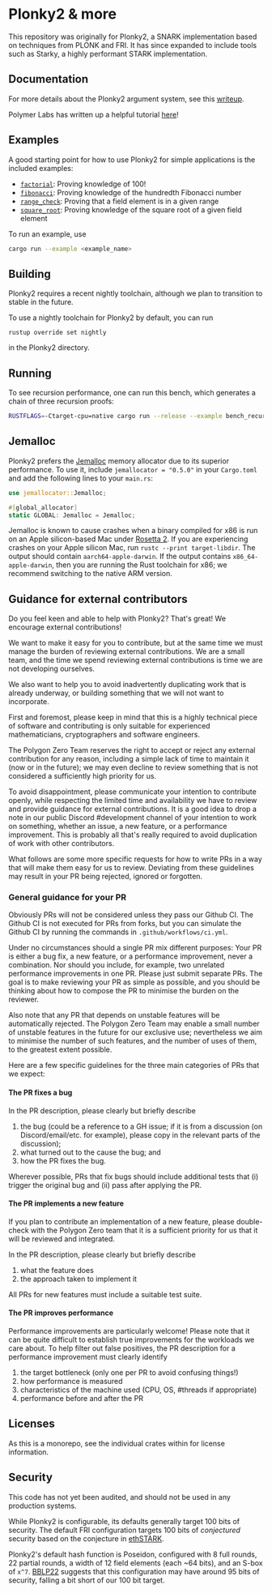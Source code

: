 # Plonky2 & more

This repository was originally for Plonky2, a SNARK implementation based on techniques from PLONK and FRI. It has since expanded to include tools such as Starky, a highly performant STARK implementation.


## Documentation

For more details about the Plonky2 argument system, see this [writeup](plonky2/plonky2.pdf).

Polymer Labs has written up a helpful tutorial [here](https://polymerlabs.medium.com/a-tutorial-on-writing-zk-proofs-with-plonky2-part-i-be5812f6b798)!


## Examples

A good starting point for how to use Plonky2 for simple applications is the included examples:

* [`factorial`](plonky2/examples/factorial.rs): Proving knowledge of 100!
* [`fibonacci`](plonky2/examples/fibonacci.rs): Proving knowledge of the hundredth Fibonacci number
* [`range_check`](plonky2/examples/range_check.rs): Proving that a field element is in a given range
* [`square_root`](plonky2/examples/square_root.rs): Proving knowledge of the square root of a given field element

To run an example, use

```sh
cargo run --example <example_name>
```


## Building

Plonky2 requires a recent nightly toolchain, although we plan to transition to stable in the future.

To use a nightly toolchain for Plonky2 by default, you can run
```
rustup override set nightly
```
in the Plonky2 directory.


## Running

To see recursion performance, one can run this bench, which generates a chain of three recursion proofs:

```sh
RUSTFLAGS=-Ctarget-cpu=native cargo run --release --example bench_recursion -- -vv
```

## Jemalloc

Plonky2 prefers the [Jemalloc](http://jemalloc.net) memory allocator due to its superior performance. To use it, include `jemallocator = "0.5.0"` in your `Cargo.toml` and add the following lines
to your `main.rs`:

```rust
use jemallocator::Jemalloc;

#[global_allocator]
static GLOBAL: Jemalloc = Jemalloc;
```

Jemalloc is known to cause crashes when a binary compiled for x86 is run on an Apple silicon-based Mac under [Rosetta 2](https://support.apple.com/en-us/HT211861). If you are experiencing crashes on your Apple silicon Mac, run `rustc --print target-libdir`. The output should contain `aarch64-apple-darwin`. If the output contains `x86_64-apple-darwin`, then you are running the Rust toolchain for x86; we recommend switching to the native ARM version.


## Guidance for external contributors

Do you feel keen and able to help with Plonky2? That's great! We
encourage external contributions!

We want to make it easy for you to contribute, but at the same time we
must manage the burden of reviewing external contributions. We are a
small team, and the time we spend reviewing external contributions is
time we are not developing ourselves.

We also want to help you to avoid inadvertently duplicating work that
is already underway, or building something that we will not
want to incorporate.

First and foremost, please keep in mind that this is a highly
technical piece of software and contributing is only suitable for
experienced mathematicians, cryptographers and software engineers.

The Polygon Zero Team reserves the right to accept or reject any
external contribution for any reason, including a simple lack of time
to maintain it (now or in the future); we may even decline to review
something that is not considered a sufficiently high priority for us.

To avoid disappointment, please communicate your intention to
contribute openly, while respecting the limited time and availability
we have to review and provide guidance for external contributions. It
is a good idea to drop a note in our public Discord #development
channel of your intention to work on something, whether an issue, a
new feature, or a performance improvement. This is probably all that's
really required to avoid duplication of work with other contributors.

What follows are some more specific requests for how to write PRs in a
way that will make them easy for us to review. Deviating from these
guidelines may result in your PR being rejected, ignored or forgotten.


### General guidance for your PR

Obviously PRs will not be considered unless they pass our Github
CI. The Github CI is not executed for PRs from forks, but you can
simulate the Github CI by running the commands in
`.github/workflows/ci.yml`.

Under no circumstances should a single PR mix different purposes: Your
PR is either a bug fix, a new feature, or a performance improvement,
never a combination. Nor should you include, for example, two
unrelated performance improvements in one PR. Please just submit
separate PRs. The goal is to make reviewing your PR as simple as
possible, and you should be thinking about how to compose the PR to
minimise the burden on the reviewer.

Also note that any PR that depends on unstable features will be
automatically rejected. The Polygon Zero Team may enable a small
number of unstable features in the future for our exclusive use;
nevertheless we aim to minimise the number of such features, and the
number of uses of them, to the greatest extent possible.

Here are a few specific guidelines for the three main categories of
PRs that we expect:


#### The PR fixes a bug

In the PR description, please clearly but briefly describe

1. the bug (could be a reference to a GH issue; if it is from a
   discussion (on Discord/email/etc. for example), please copy in the
   relevant parts of the discussion);
2. what turned out to the cause the bug; and
3. how the PR fixes the bug.

Wherever possible, PRs that fix bugs should include additional tests
that (i) trigger the original bug and (ii) pass after applying the PR.


#### The PR implements a new feature

If you plan to contribute an implementation of a new feature, please
double-check with the Polygon Zero team that it is a sufficient
priority for us that it will be reviewed and integrated.

In the PR description, please clearly but briefly describe

1. what the feature does
2. the approach taken to implement it

All PRs for new features must include a suitable test suite.


#### The PR improves performance

Performance improvements are particularly welcome! Please note that it
can be quite difficult to establish true improvements for the
workloads we care about. To help filter out false positives, the PR
description for a performance improvement must clearly identify

1. the target bottleneck (only one per PR to avoid confusing things!)
2. how performance is measured
3. characteristics of the machine used (CPU, OS, #threads if appropriate)
4. performance before and after the PR


## Licenses

As this is a monorepo, see the individual crates within for license information.


## Security

This code has not yet been audited, and should not be used in any production systems.

While Plonky2 is configurable, its defaults generally target 100 bits of security. The default FRI configuration targets 100 bits of *conjectured* security based on the conjecture in [ethSTARK](https://eprint.iacr.org/2021/582).

Plonky2's default hash function is Poseidon, configured with 8 full rounds, 22 partial rounds, a width of 12 field elements (each ~64 bits), and an S-box of `x^7`. [BBLP22](https://tosc.iacr.org/index.php/ToSC/article/view/9850) suggests that this configuration may have around 95 bits of security, falling a bit short of our 100 bit target.
